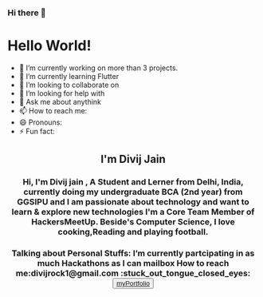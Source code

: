 ### Hi there 👋

<!--
**diiviij/diiviij** is a ✨ _special_ ✨ repository because its `README.md` (this file) appears on your GitHub profile.-->
<h1>  Hello World! </h1></center>


- 🔭 I’m currently working on  more than 3 projects.
- 🌱 I’m currently learning Flutter
- 👯 I’m looking to collaborate on 
- 🤔 I’m looking for help with 
- 💬 Ask me about anythink 
- 📫 How to reach me: 
- 😄 Pronouns:
- ⚡ Fun fact:
<center>
<h2> I'm Divij Jain </h2>
<h3>Hi, I'm   Divij jain , A Student and Lerner from Delhi, India, currently doing my undergraduate BCA (2nd year) from GGSIPU and I am passionate about technology and want to learn & explore new technologies I'm a Core Team Member of HackersMeetUp. Beside's Computer Science, I love cooking,Reading and playing football.</h3>
<h3>Talking about Personal Stuffs:
  I’m currently partcipating in as much Hackathons as I can
  mailbox How to reach me:divijrock1@gmail.com :stuck_out_tongue_closed_eyes:
   <button> <a href="https://diiviij.github.io/portfolio">myPortfolio</a></button>

